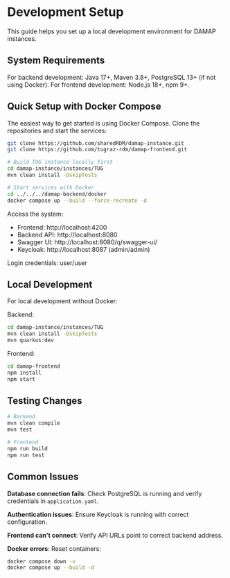 # Development Setup

This guide helps you set up a local development environment for DAMAP instances.

## System Requirements

For backend development: Java 17+, Maven 3.8+, PostgreSQL 13+ (if not using Docker). For frontend development: Node.js 18+, npm 9+.

## Quick Setup with Docker Compose

The easiest way to get started is using Docker Compose. Clone the repositories and start the services:

```bash
git clone https://github.com/sharedRDM/damap-instance.git
git clone https://github.com/tugraz-rdm/damap-frontend.git

# Build TUG instance locally first
cd damap-instance/instances/TUG
mvn clean install -DskipTests

# Start services with Docker
cd ../../../damap-backend/docker
docker compose up --build --force-recreate -d
```

Access the system:
- Frontend: http://localhost:4200
- Backend API: http://localhost:8080
- Swagger UI: http://localhost:8080/q/swagger-ui/
- Keycloak: http://localhost:8087 (admin/admin)

Login credentials: user/user

## Local Development

For local development without Docker:

Backend:
```bash
cd damap-instance/instances/TUG
mvn clean install -DskipTests
mvn quarkus:dev
```

Frontend:
```bash
cd damap-frontend
npm install
npm start
```

## Testing Changes

```bash
# Backend
mvn clean compile
mvn test

# Frontend
npm run build
npm run test
```

## Common Issues

**Database connection fails**: Check PostgreSQL is running and verify credentials in `application.yaml`.

**Authentication issues**: Ensure Keycloak is running with correct configuration.

**Frontend can't connect**: Verify API URLs point to correct backend address.

**Docker errors**: Reset containers:
```bash
docker compose down -v
docker compose up --build -d
``` 
